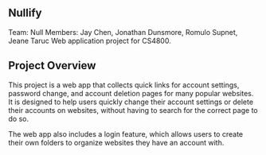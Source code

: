 Nullify
--------
Team: Null
Members: Jay Chen, Jonathan Dunsmore, Romulo Supnet, Jeane Taruc
Web application project for CS4800.

Project Overview
--------
This project is a web app that collects quick links for account settings, password change, and account deletion pages for many popular websites. It is designed to help users quickly change their account settings or delete their accounts on websites, without having to search for the correct page to do so. 

The web app also includes a login feature, which allows users to create their own folders to organize websites they have an account with.

